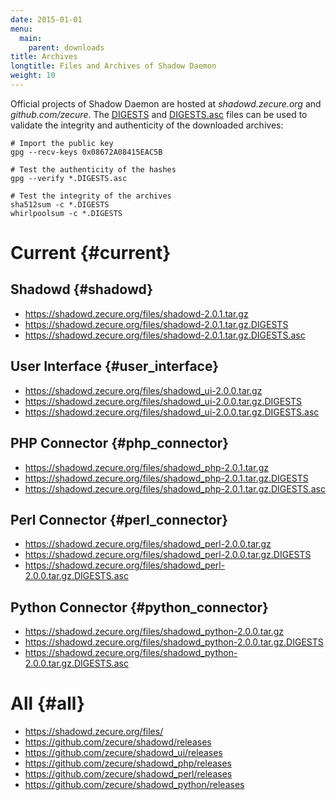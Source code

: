 ```yaml
---
date: 2015-01-01
menu:
  main:
    parent: downloads
title: Archives
longtitle: Files and Archives of Shadow Daemon
weight: 10
---
```


Official projects of Shadow Daemon are hosted at *shadowd.zecure.org* and *github.com/zecure*.
The [DIGESTS](http://en.wikipedia.org/wiki/Cryptographic_hash_function) and [DIGESTS.asc](https://en.wikipedia.org/wiki/Digital_signature) files can be used to validate the integrity and authenticity of the downloaded archives:

    # Import the public key
    gpg --recv-keys 0x08672A08415EAC5B
    
    # Test the authenticity of the hashes
    gpg --verify *.DIGESTS.asc
    
    # Test the integrity of the archives
    sha512sum -c *.DIGESTS
    whirlpoolsum -c *.DIGESTS

# Current {#current}

## Shadowd {#shadowd}

 * https://shadowd.zecure.org/files/shadowd-2.0.1.tar.gz
 * https://shadowd.zecure.org/files/shadowd-2.0.1.tar.gz.DIGESTS
 * https://shadowd.zecure.org/files/shadowd-2.0.1.tar.gz.DIGESTS.asc

## User Interface {#user_interface}

 * https://shadowd.zecure.org/files/shadowd_ui-2.0.0.tar.gz
 * https://shadowd.zecure.org/files/shadowd_ui-2.0.0.tar.gz.DIGESTS
 * https://shadowd.zecure.org/files/shadowd_ui-2.0.0.tar.gz.DIGESTS.asc

## PHP Connector {#php_connector}

 * https://shadowd.zecure.org/files/shadowd_php-2.0.1.tar.gz
 * https://shadowd.zecure.org/files/shadowd_php-2.0.1.tar.gz.DIGESTS
 * https://shadowd.zecure.org/files/shadowd_php-2.0.1.tar.gz.DIGESTS.asc

## Perl Connector {#perl_connector}

 * https://shadowd.zecure.org/files/shadowd_perl-2.0.0.tar.gz
 * https://shadowd.zecure.org/files/shadowd_perl-2.0.0.tar.gz.DIGESTS
 * https://shadowd.zecure.org/files/shadowd_perl-2.0.0.tar.gz.DIGESTS.asc

## Python Connector {#python_connector}

 * https://shadowd.zecure.org/files/shadowd_python-2.0.0.tar.gz
 * https://shadowd.zecure.org/files/shadowd_python-2.0.0.tar.gz.DIGESTS
 * https://shadowd.zecure.org/files/shadowd_python-2.0.0.tar.gz.DIGESTS.asc

# All {#all}

 * https://shadowd.zecure.org/files/
 * https://github.com/zecure/shadowd/releases
 * https://github.com/zecure/shadowd_ui/releases
 * https://github.com/zecure/shadowd_php/releases
 * https://github.com/zecure/shadowd_perl/releases
 * https://github.com/zecure/shadowd_python/releases
